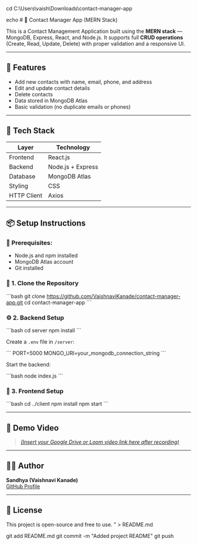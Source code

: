 cd C:\Users\vaish\Downloads\contact-manager-app

echo # 📇 Contact Manager App (MERN Stack)

This is a Contact Management Application built using the **MERN stack** — MongoDB, Express, React, and Node.js. It supports full **CRUD operations** (Create, Read, Update, Delete) with proper validation and a responsive UI.

---

## 🚀 Features

- Add new contacts with name, email, phone, and address
- Edit and update contact details
- Delete contacts
- Data stored in MongoDB Atlas
- Basic validation (no duplicate emails or phones)

---

## 🧠 Tech Stack

| Layer         | Technology |
|---------------|------------|
| Frontend      | React.js   |
| Backend       | Node.js + Express |
| Database      | MongoDB Atlas |
| Styling       | CSS        |
| HTTP Client   | Axios      |

---

## 📦 Setup Instructions

### 🔧 Prerequisites:
- Node.js and npm installed
- MongoDB Atlas account
- Git installed

### 📁 1. Clone the Repository

\`\`\`bash
git clone https://github.com/VaishnaviKanade/contact-manager-app.git
cd contact-manager-app
\`\`\`

### ⚙️ 2. Backend Setup

\`\`\`bash
cd server
npm install
\`\`\`

Create a `.env` file in `/server`:

\`\`\`
PORT=5000
MONGO_URI=your_mongodb_connection_string
\`\`\`

Start the backend:

\`\`\`bash
node index.js
\`\`\`

### 🎨 3. Frontend Setup

\`\`\`bash
cd ../client
npm install
npm start
\`\`\`

---

## 🎥 Demo Video

> [*(Insert your Google Drive or Loom video link here after recording)*](https://drive.google.com/file/d/17qv_6rSblneJ1Z4xbvdpzvpbLOCtGeyK/view?usp=drivesdk)

---

## 🙋‍♀️ Author

**Sandhya (Vaishnavi Kanade)**  
[GitHub Profile]([https://github.com/VaishnaviKanade](https://github.com/VaishnaviKanade))

---

## 📄 License

This project is open-source and free to use.
" > README.md

git add README.md
git commit -m "Added project README"
git push
